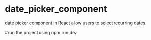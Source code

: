 # date_picker_component
date picker component in React allow users to select recurring dates.


#run the project using
npm run dev
